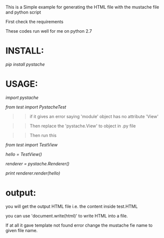 This is a Simple example for generating the HTML file with the mustache file and python script

First check the requirements 

These codes run well for me on python 2.7

# **INSTALL**:

_pip install pystache_


# **USAGE**:

_import pystache_

_from test import PystacheTest_

>> if it gives an error saying 'module' object has no attribute 'View'

>> Then replace the 'pystache.View' to object in .py file

>> Then run this

_from test import TestView_

_hello = TestView()_

_renderer = pystache.Renderer()_

_print renderer.render(hello)_

# **output**:

you will get the output HTML file i.e. the content inside test.HTML

you can use 'document.write(html)' to write HTML into a file.

If at all it gave template not found error change the mustache fie name to given file name.

